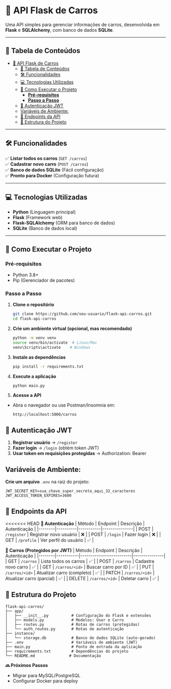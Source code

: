 # 🚗 API Flask de Carros

Uma API simples para gerenciar informações de carros, desenvolvida em **Flask** e **SQLAlchemy**, com banco de dados **SQLite**.

---

## 📌 Tabela de Conteúdos

- [🚗 API Flask de Carros](#-api-flask-de-carros)
  - [📌 Tabela de Conteúdos](#-tabela-de-conteúdos)
  - [🛠 Funcionalidades](#-funcionalidades)
  - [💻 Tecnologias Utilizadas](#-tecnologias-utilizadas)
  - [🚀 Como Executar o Projeto](#-como-executar-o-projeto)
    - [**Pré-requisitos**](#pré-requisitos)
    - [**Passo a Passo**](#passo-a-passo)
  - [🔐 Autenticação JWT](#-autenticação-jwt)
  - [Variáveis de Ambiente:](#variáveis-de-ambiente)
  - [🔌 Endpoints da API](#-endpoints-da-api)
  - [📂 Estrutura do Projeto](#-estrutura-do-projeto)

---

## 🛠 Funcionalidades
✅ **Listar todos os carros** (`GET /carros`)  
✅ **Cadastrar novo carro** (`POST /carros`)  
✅ **Banco de dados SQLite** (Fácil configuração)  
✅ **Pronto para Docker** (Configuração futura)

---

## 💻 Tecnologias Utilizadas
- **Python** (Linguagem principal)
- **Flask** (Framework web)
- **Flask-SQLAlchemy** (ORM para banco de dados)
- **SQLite** (Banco de dados local)

---

## 🚀 Como Executar o Projeto

### **Pré-requisitos**
- Python 3.8+
- Pip (Gerenciador de pacotes)

### **Passo a Passo**
1. **Clone o repositório**
   ```bash
   git clone https://github.com/seu-usuario/flask-api-carros.git
   cd flask-api-carros
   ```
2. **Crie um ambiente virtual (opcional, mas recomendado)**
    ```bash
    python -m venv venv
    source venv/bin/activate  # Linux/Mac
    venv\Scripts\activate    # Windows
    ```
3. **Instale as dependências**
    ```bash
    pip install -r requirements.txt
    ```
4. **Execute a aplicação**
    ```bash
    python main.py
    ```
5. **Acesse a API**
- Abra o navegador ou use Postman/Insomnia em:
  ```text
  http://localhost:5000/carros
  ```

## 🔐 Autenticação JWT
1. **Registrar usuário** → `/register`
2. **Fazer login** → `/login` (obtém token JWT)
3. **Usar token em requisições protegidas** → Authorization: Bearer <token>

## Variáveis de Ambiente:
**Crie um arquivo** `.env` na raiz do projeto:
```env
JWT_SECRET_KEY=sua_chave_super_secreta_aqui_32_caracteres
JWT_ACCESS_TOKEN_EXPIRES=3600
```

## 🔌 Endpoints da API

<<<<<<< HEAD
**🔐 Autenticação**
| Método | Endpoint | Descrição | Autenticação |
|--------|----------|-----------|---------------|
| POST | `/register` |	Registrar novo usuário | ❌ |
| POST | `/login` |	Fazer login | ❌ |
| GET | `/profile` |	Ver perfil do usuário | ✅ |

**🚗 Carros (Protegidos por JWT)**
| Método | Endpoint   | Descrição               | Autenticação |
|--------|-----------|-------------------------|---------------|
| GET    | `/carros` | Lista todos os carros | ✅ |
| POST   | `/carros` | Cadastra novo carro | ✅ |
| GET   | `/carros/<id>` | Buscar carro por ID | ✅ |
| PUT   | `/carros/<id>` | Atualizar carro (completo) |  ✅ |
| PATCH   | `/carros/<id>` | Atualizar carro (parcial) | ✅ |
| DELETE   | `/carros/<id>` | Deletar carro | ✅ |

## 📂 Estrutura do Projeto
```text
flask-api-carros/
├── app/
│   ├── __init__.py          # Configuração do Flask e extensões
│   ├── models.py            # Modelos: User e Carro
│   ├── routes.py            # Rotas de carros (protegidas)
│   └── auth_routes.py       # Rotas de autenticação
├── instance/
│   └── storage.db           # Banco de dados SQLite (auto-gerado)
├── .env                     # Variáveis de ambiente (JWT)
├── main.py                  # Ponto de entrada da aplicação
├── requirements.txt         # Dependências do projeto
└── README.md               # Documentação
```
**🔜 Próximos Passos**

- Migrar para MySQL/PostgreSQL
- Configurar Docker para deploy
